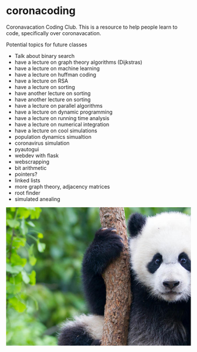 # coronacoding
Coronavacation Coding Club. This is a resource to help people learn to code, specifically over coronavacation. 

Potential topics for future classes

- Talk about binary search
- have a lecture on graph theory algorithms (Dijkstras)
- have a lecture on machine learning
- have a lecture on huffman coding
- have a lecture on RSA
- have a lecture on sorting
- have another lecture on sorting
- have another lecture on sorting
- have a lecture on parallel algorithms
- have a lecture on dynamic programming
- have a lecture on running time analysis
- have a lecture on numerical integration
- have a lecture on cool simulations
- population dynamics simualtion 
- coronavirus simulation
- pyautogui
- webdev with flask
- webscrapping
- bit arithmetic
- pointers?
- linked lists
- more graph theory, adjacency matrices
- root finder 
- simulated anealing

![panda](panda.jpg)

